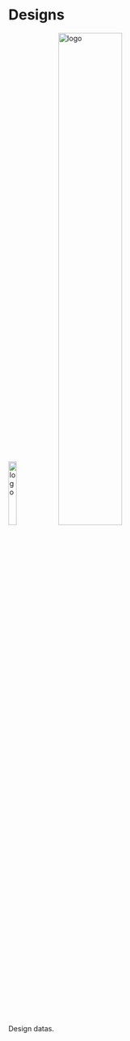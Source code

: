 # Designs
<img src="https://github.com/poacpm/designs/raw/master/images/icon.png" alt="logo" width=18%>  <img src="https://github.com/poacpm/designs/raw/master/images/logo.png" alt="logo" width=50%>

Design datas.
